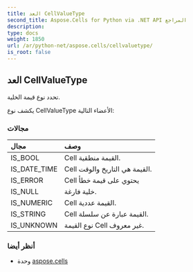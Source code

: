 ```yaml
---
title: العد CellValueType
second_title: Aspose.Cells for Python via .NET API المراجع
description:
type: docs
weight: 1850
url: /ar/python-net/aspose.cells/cellvaluetype/
is_root: false
---
```

##  العد CellValueType
تحدد نوع قيمة الخلية.



يكشف نوع CellValueType الأعضاء التالية:

###  مجالات
| مجال| وصف|
| :- | :- |
| IS_BOOL | Cell القيمة منطقية.|
| IS_DATE_TIME | Cell القيمة هي التاريخ والوقت.|
| IS_ERROR | Cell يحتوي على قيمة خطأ|
| IS_NULL | خلية فارغة.|
| IS_NUMERIC | Cell القيمة عددية.|
| IS_STRING | Cell القيمة عبارة عن سلسلة.|
| IS_UNKNOWN | نوع القيمة Cell غير معروف.|



###  أنظر أيضا
* وحدة [aspose.cells](..)
